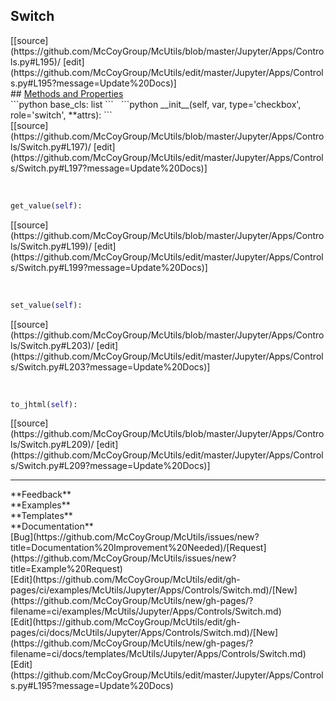## <a id="McUtils.Jupyter.Apps.Controls.Switch">Switch</a> 

<div class="docs-source-link" markdown="1">
[[source](https://github.com/McCoyGroup/McUtils/blob/master/Jupyter/Apps/Controls.py#L195)/
[edit](https://github.com/McCoyGroup/McUtils/edit/master/Jupyter/Apps/Controls.py#L195?message=Update%20Docs)]
</div>









<div class="collapsible-section">
 <div class="collapsible-section collapsible-section-header" markdown="1">
## <a class="collapse-link" data-toggle="collapse" href="#methods" markdown="1"> Methods and Properties</a> <a class="float-right" data-toggle="collapse" href="#methods"><i class="fa fa-chevron-down"></i></a>
 </div>
 <div class="collapsible-section collapsible-section-body collapse show" id="methods" markdown="1">
 ```python
base_cls: list
```
<a id="McUtils.Jupyter.Apps.Controls.Switch.__init__" class="docs-object-method">&nbsp;</a> 
```python
__init__(self, var, type='checkbox', role='switch', **attrs): 
```
<div class="docs-source-link" markdown="1">
[[source](https://github.com/McCoyGroup/McUtils/blob/master/Jupyter/Apps/Controls/Switch.py#L197)/
[edit](https://github.com/McCoyGroup/McUtils/edit/master/Jupyter/Apps/Controls/Switch.py#L197?message=Update%20Docs)]
</div>


<a id="McUtils.Jupyter.Apps.Controls.Switch.get_value" class="docs-object-method">&nbsp;</a> 
```python
get_value(self): 
```
<div class="docs-source-link" markdown="1">
[[source](https://github.com/McCoyGroup/McUtils/blob/master/Jupyter/Apps/Controls/Switch.py#L199)/
[edit](https://github.com/McCoyGroup/McUtils/edit/master/Jupyter/Apps/Controls/Switch.py#L199?message=Update%20Docs)]
</div>


<a id="McUtils.Jupyter.Apps.Controls.Switch.set_value" class="docs-object-method">&nbsp;</a> 
```python
set_value(self): 
```
<div class="docs-source-link" markdown="1">
[[source](https://github.com/McCoyGroup/McUtils/blob/master/Jupyter/Apps/Controls/Switch.py#L203)/
[edit](https://github.com/McCoyGroup/McUtils/edit/master/Jupyter/Apps/Controls/Switch.py#L203?message=Update%20Docs)]
</div>


<a id="McUtils.Jupyter.Apps.Controls.Switch.to_jhtml" class="docs-object-method">&nbsp;</a> 
```python
to_jhtml(self): 
```
<div class="docs-source-link" markdown="1">
[[source](https://github.com/McCoyGroup/McUtils/blob/master/Jupyter/Apps/Controls/Switch.py#L209)/
[edit](https://github.com/McCoyGroup/McUtils/edit/master/Jupyter/Apps/Controls/Switch.py#L209?message=Update%20Docs)]
</div>
 </div>
</div>












---


<div markdown="1" class="text-secondary">
<div class="container">
  <div class="row">
   <div class="col" markdown="1">
**Feedback**   
</div>
   <div class="col" markdown="1">
**Examples**   
</div>
   <div class="col" markdown="1">
**Templates**   
</div>
   <div class="col" markdown="1">
**Documentation**   
</div>
   <div class="col" markdown="1">
   
</div>
   <div class="col" markdown="1">
   
</div>
   <div class="col" markdown="1">
   
</div>
</div>
  <div class="row">
   <div class="col" markdown="1">
[Bug](https://github.com/McCoyGroup/McUtils/issues/new?title=Documentation%20Improvement%20Needed)/[Request](https://github.com/McCoyGroup/McUtils/issues/new?title=Example%20Request)   
</div>
   <div class="col" markdown="1">
[Edit](https://github.com/McCoyGroup/McUtils/edit/gh-pages/ci/examples/McUtils/Jupyter/Apps/Controls/Switch.md)/[New](https://github.com/McCoyGroup/McUtils/new/gh-pages/?filename=ci/examples/McUtils/Jupyter/Apps/Controls/Switch.md)   
</div>
   <div class="col" markdown="1">
[Edit](https://github.com/McCoyGroup/McUtils/edit/gh-pages/ci/docs/McUtils/Jupyter/Apps/Controls/Switch.md)/[New](https://github.com/McCoyGroup/McUtils/new/gh-pages/?filename=ci/docs/templates/McUtils/Jupyter/Apps/Controls/Switch.md)   
</div>
   <div class="col" markdown="1">
[Edit](https://github.com/McCoyGroup/McUtils/edit/master/Jupyter/Apps/Controls.py#L195?message=Update%20Docs)   
</div>
   <div class="col" markdown="1">
   
</div>
   <div class="col" markdown="1">
   
</div>
   <div class="col" markdown="1">
   
</div>
</div>
</div>
</div>